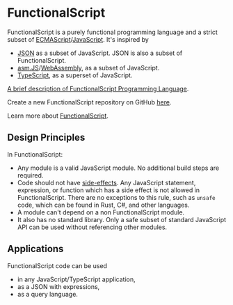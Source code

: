 # FunctionalScript

FunctionalScript is a purely functional programming language and a strict subset of
[ECMAScript](https://en.wikipedia.org/wiki/ECMAScript)/[JavaScript](https://en.wikipedia.org/wiki/JavaScript). It's inspired by

- [JSON](https://en.wikipedia.org/wiki/JSON) as a subset of JavaScript. JSON is also a subset of FunctionalScript.
- [asm.JS](https://en.wikipedia.org/wiki/Asm.js)/[WebAssembly](https://en.wikipedia.org/wiki/WebAssembly), as a subset of JavaScript.
- [TypeScript](https://en.wikipedia.org/wiki/TypeScript), as a superset of JavaScript.

[A brief description of FunctionalScript Programming Language](./LANGUAGE.md).

Create a new FunctionalScript repository on GitHub [here](https://github.com/functionalscript/template/generate).

Learn more about [FunctionalScript](https://medium.com/@sergeyshandar/purely-functional-programming-in-javascript-91114b1b2dff).

## Design Principles

In FunctionalScript:

- Any module is a valid JavaScript module. No additional build steps are required.
- Code should not have [side-effects](https://en.wikipedia.org/wiki/Side_effect_(computer_science)). Any JavaScript statement, expression, or function which has a side effect is not allowed in FunctionalScript. There are no exceptions to this rule, such as `unsafe` code, which can be found in Rust, C#, and other languages.
- A module can't depend on a non FunctionalScript module.
- It also has no standard library. Only a safe subset of standard JavaScript API can be used without referencing other modules.

## Applications

FunctionalScript code can be used

- in any JavaScript/TypeScript application,
- as a JSON with expressions,
- as a query language.
